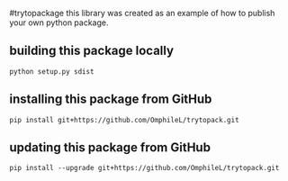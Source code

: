 #trytopackage
this library was created as an example of how to publish your own python package.

## building this package locally
`python setup.py sdist`

## installing this package from GitHub
`pip install git+https://github.com/OmphileL/trytopack.git`

## updating this package from GitHub
`pip install --upgrade git+https://github.com/OmphileL/trytopack.git`
